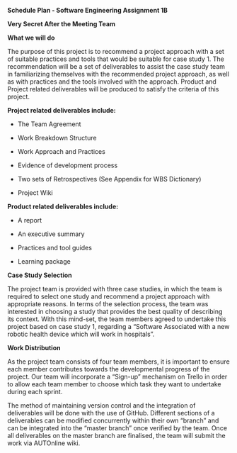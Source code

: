 **Schedule Plan - Software Engineering Assignment 1B**

**Very Secret After the Meeting Team**

**What we will do**

The purpose of this project is to recommend a project approach with a set of suitable practices and tools that would be suitable for case study 1. The recommendation will be a set of deliverables to assist the case study team in familiarizing themselves with the recommended project approach, as well as with practices and the tools involved with the approach. Product and Project related deliverables will be produced to satisfy the criteria of this project.

**Project related deliverables include:**

-   The Team Agreement

-   Work Breakdown Structure

-   Work Approach and Practices

-   Evidence of development process

-   Two sets of Retrospectives (See Appendix for WBS Dictionary)

-   Project Wiki

**Product related deliverables include:**

-   A report

-   An executive summary

-   Practices and tool guides

-   Learning package

**Case Study Selection**

The project team is provided with three case studies, in which the team is required to select one study and recommend a project approach with appropriate reasons. In terms of the selection process, the team was interested in choosing a study that provides the best quality of describing its context. With this mind-set, the team members agreed to undertake this project based on case study 1, regarding a “Software Associated with a new robotic health device which will work in hospitals”.

**Work Distribution**

As the project team consists of four team members, it is important to ensure each member contributes towards the developmental progress of the project. Our team will incorporate a “Sign-up” mechanism on Trello in order to allow each team member to choose which task they want to undertake during each sprint.

The method of maintaining version control and the integration of deliverables will be done with the use of GitHub. Different sections of a deliverables can be modified concurrently within their own “branch” and can be integrated into the “master branch” once verified by the team. Once all deliverables on the master branch are finalised, the team will submit the work via AUTOnline wiki.
